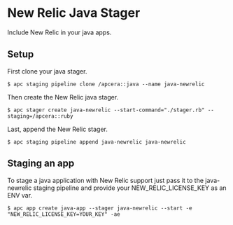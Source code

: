 # New Relic Java Stager

Include New Relic in your java apps.

## Setup

First clone your java stager.

```console
$ apc staging pipeline clone /apcera::java --name java-newrelic
```

Then create the New Relic java stager.

```console
$ apc stager create java-newrelic --start-command="./stager.rb" --staging=/apcera::ruby
```

Last, append the New Relic stager.

```console
$ apc staging pipeline append java-newrelic java-newrelic
```

## Staging an app

To stage a java application with New Relic support just pass it to the java-newrelic staging pipeline
and provide your NEW_RELIC_LICENSE_KEY as an ENV var.

```console
$ apc app create java-app --stager java-newrelic --start -e "NEW_RELIC_LICENSE_KEY=YOUR_KEY" -ae
```
